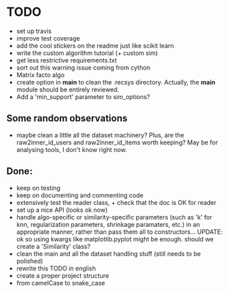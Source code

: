 TODO
====

* set up travis
* improve test coverage
* add the cool stickers on the readme just like scikit learn
* write the custom algorithm tutorial (+ custom sim)
* get less restrictive requirements.txt
* sort out this warning issue coming from cython
* Matrix facto algo
* create option in __main__ to clean the .recsys directory. Actually, the
  __main__ module should be entirely reviewed.
* Add a 'min_support' parameter to sim_options?

Some random observations
------------------------

* maybe clean a little all the dataset machinery? Plus, are the
    raw2inner_id_users and raw2inner_id_items worth keeping? May be for
    analysing tools, I don't know right now.

Done:
-----

* keep on testing
* keep on documenting and commenting code
* extensively test the reader class, + check that the doc is OK for reader
* set up a nice API (looks ok now)
* handle algo-specific or similarity-specific parameters (such as 'k' for knn,
  regularization parameters, shrinkage paramaters, etc.) in an appropriate
  manner, rather than pass them all to constructors... UPDATE: ok so using
  kwargs like matplotlib.pyplot might be enough. should we create a
  'Similarity' class?
* clean the main and all the dataset handling stuff (still needs to be
  polished)
* rewrite this TODO in english
* create a proper project structure
* from camelCase to snake\_case
